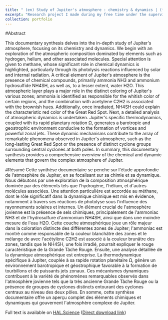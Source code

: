 ```yaml
---
title: " (en) Study of Jupiter's atmosphere : chemistry & dynamics | (fr) Étude de l’atmosphère de Jupiter : chimie & dynamique"
excerpt: "Research project I made during my free time under the supervision of one of my astrophysic teacher <br/><img src='/images/2025-02-22_16-11.png'>"
collection: portfolio
---
```

#Abstract

This documentary synthesis delves into the in-depth study of Jupiter's atmosphere, focusing on its chemistry and dynamics. We begin with an exploration of the atmospheric composition dominated by elements such as hydrogen, helium, and other associated molecules. Special attention is given to methane, whose significant role in chemical dynamics is highlighted, particularly through its photolysis reactions influenced by solar and internal radiation. A critical element of Jupiter's atmosphere is the presence of chemical compounds, primarily ammonia NH3 and ammonium hydrosulfide NH4SH, as well as, to a lesser extent, water H2O. This atmospheric layer plays a major role in the distinct coloring of Jupiter's various zones; ammonia is identified as responsible for the whitish color of certain regions, and the combination with acetylene C2H2 is associated with the brownish hues. Additionally, once irradiated, NH4SH could explain the characteristic red color of the Great Red Spot. Next, a detailed analysis of atmospheric dynamics is undertaken. Jupiter's specific thermodynamics, coupled with its rapid planetary rotation Ω, generates a barotropic and geostrophic environment conducive to the formation of vortices and powerful zonal jets. These dynamic mechanisms contribute to the array of remarkable phenomena observed in Jupiter's atmosphere, such as the long-lasting Great Red Spot or the presence of distinct cyclone groups surrounding central cyclones at both poles. In summary, this documentary synthesis provides a comprehensive overview of the chemical and dynamic elements that govern the complex atmosphere of Jupiter. 

#Résumé
Cette synthèse documentaire se penche sur l'étude approfondie de l'atmosphère de Jupiter, en se focalisant sur sa chimie et sa dynamique. Nous débutons par une exploration de la composition atmosphérique dominée par des éléments tels que l'hydrogène, l'hélium, et d'autres molécules associées. Une attention particulière est accordée au méthane, dont le rôle significatif dans la dynamique chimique est mis en évidence, notamment à travers ses réactions de photolyse sous l'influence des rayonnements solaires et internes. Un élément crucial de l'atmosphère jovienne est la présence de sels chimiques, principalement de l'ammoniac NH3 et de l'hydrosulfure d'ammonium NH4SH, ainsi que dans une moindre mesure de l'eau H2O. Cette couche atmosphérique joue un rôle majeur dans la coloration distincte des différentes zones de Jupiter; l'ammoniac est montré comme responsable de la couleur blanchâtre des zones et le mélange de avec l'acétylène C2H2 est associé à la couleur brunâtre des zones, tandis que le NH4SH, une fois irradié, pourrait expliquer le rouge caractéristique de la Grande Tâche Rouge. Ensuite, une analyse détaillée de la dynamique atmosphérique est entreprise. La thermodynamique spécifique à Jupiter, couplée à sa rapide rotation planétaire Ω, génère un environnement barotropique et géostrophique favorable à la formation de tourbillons et de puissants jets zonaux. Ces mécanismes dynamiques contribuent à la variété de phénomènes remarquables observés dans l'atmosphère jovienne tels que la très ancienne Grande Tâche Rouge ou la présence de groupes de cyclones distincts entourant des cyclones centraux au niveau des deux pôles. En somme, cette synthèse documentaire offre un aperçu complet des éléments chimiques et dynamiques qui gouvernent l'atmosphère complexe de Jupiter. 

Full text is available on [HAL.Science](https://hal.science/hal-04195905v3) ([Direct download link](files/Jupiter_study.pdf))